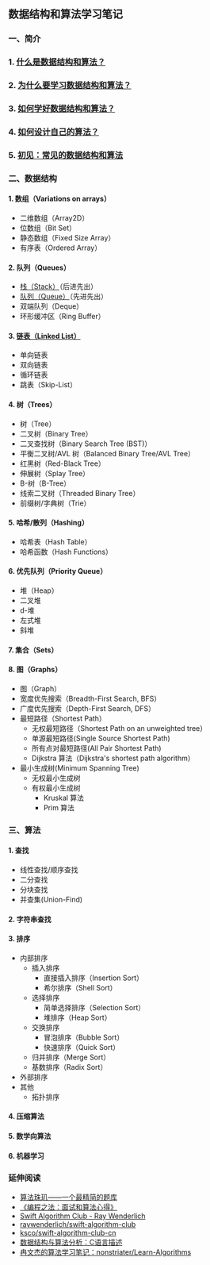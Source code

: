 ## 数据结构和算法学习笔记

### 一、简介
### 1. [什么是数据结构和算法？](https://github.com/ShannonChenCHN/DataStructure-Algorithm-Notes/blob/master/Introduction/什么是数据结构和算法？.md)
### 2. [为什么要学习数据结构和算法？](https://github.com/ShannonChenCHN/DataStructure-Algorithm-Notes/blob/master/Introduction/为什么要学习数据结构和算法？.md)
### 3. [如何学好数据结构和算法？](https://github.com/ShannonChenCHN/DataStructure-Algorithm-Notes/blob/master/Introduction/如何学好数据结构和算法？.md)
### 4. [如何设计自己的算法？](https://github.com/ShannonChenCHN/DataStructure-Algorithm-Notes/blob/master/Introduction/如何设计自己的算法？.md)
### 5. [初见：常见的数据结构和算法](https://github.com/ShannonChenCHN/DataStructure-Algorithm-Notes/blob/master/Introduction/初见：常见的数据结构和算法.md)


### 二、数据结构
#### 1. 数组（Variations on arrays）
- 二维数组（Array2D）
- 位数组（Bit Set）
- 静态数组（Fixed Size Array）
- 有序表（Ordered Array）

#### 2. 队列（Queues）
- [栈（Stack）](https://github.com/ShannonChenCHN/DataStructure-Algorithm-Notes/blob/master/DataStructure/Stack/README.markdown)（后进先出）
- [队列（Queue）](https://github.com/ShannonChenCHN/DataStructure-Algorithm-Notes/tree/master/DataStructure/Queue)（先进先出）
- 双端队列（Deque）
- 环形缓冲区（Ring Buffer）


#### 3. [链表（Linked List）](https://github.com/ShannonChenCHN/DataStructure-Algorithm-Notes/tree/master/DataStructure/LinkedList)
- 单向链表
- 双向链表
- 循环链表
- 跳表（Skip-List）

#### 4. 树（Trees）
- 树（Tree）
- 二叉树（Binary Tree）
- 二叉查找树（Binary Search Tree (BST)）
- 平衡二叉树/AVL 树（Balanced Binary Tree/AVL Tree）
- 红黑树（Red-Black Tree）
- 伸展树（Splay Tree）
- B-树（B-Tree）
- 线索二叉树（Threaded Binary Tree）
- 前缀树/字典树（Trie）

#### 5. 哈希/散列（Hashing）
- 哈希表（Hash Table）
- 哈希函数（Hash Functions）

#### 6. 优先队列（Priority Queue）
- 堆（Heap）
- 二叉堆
- d-堆
- 左式堆
- 斜堆


#### 7. 集合（Sets）

#### 8. 图（Graphs）
- 图（Graph）
- 宽度优先搜索（Breadth-First Search, BFS）
- 广度优先搜索（Depth-First Search, DFS）
- 最短路径（Shortest Path）
  - 无权最短路径（Shortest Path on an unweighted tree）
  - 单源最短路径(Single Source Shortest Path)
  - 所有点对最短路径(All Pair Shortest Path)
  - Dijkstra 算法（Dijkstra's shortest path algorithm）
- 最小生成树(Minimum Spanning Tree)
  - 无权最小生成树
  - 有权最小生成树
    - Kruskal 算法
    - Prim 算法


### 三、算法
#### 1. 查找
- 线性查找/顺序查找
- 二分查找
- 分块查找
- 并查集(Union-Find)

#### 2. 字符串查找
#### 3. 排序

- 内部排序
  - 插入排序
     - 直接插入排序（Insertion Sort）
     - 希尔排序（Shell Sort）
  - 选择排序
     - 简单选择排序（Selection Sort）
     - 堆排序（Heap Sort）
  - 交换排序
     - 冒泡排序（Bubble Sort）
     - 快速排序（Quick Sort）
  - 归并排序（Merge Sort）
  - 基数排序（Radix Sort）
- 外部排序
- 其他
  - 拓扑排序

#### 4. 压缩算法
#### 5. 数学向算法
#### 6. 机器学习

### 延伸阅读
- [算法珠玑——一个最精简的题库](https://www.gitbook.com/book/soulmachine/algorithm-essentials/details)
- [《编程之法：面试和算法心得》](https://www.gitbook.com/book/wizardforcel/the-art-of-programming-by-july/details)
- [Swift Algorithm Club - Ray Wenderlich](https://www.raywenderlich.com/category/swift/swift-algorithm-club)
- [raywenderlich/swift-algorithm-club](https://github.com/raywenderlich/swift-algorithm-club)
- [ksco/swift-algorithm-club-cn](https://github.com/ksco/swift-algorithm-club-cn)
- [数据结构与算法分析：C语言描述](https://book.douban.com/subject/1139426/)
- [冉文杰的算法学习笔记：nonstriater/Learn-Algorithms](https://github.com/nonstriater/Learn-Algorithms)
